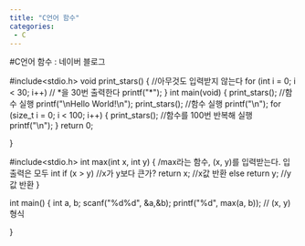 ```yaml
---
title: "C언어 함수"
categories:
 - C
---
```

#C언어 함수 : 네이버 블로그
<div class="wrap_rabbit pcol2 _param(1) _postViewArea221512239552" id="post-view221512239552">
<!-- Rabbit HTML --><div class="se-viewer se-theme-default" lang="ko-KR">
<!-- SE_DOC_HEADER_END -->
<div class="se-main-container">
<div class="se-component se-code se-l-default" id="SE-43bcdc64-6cf1-4cfe-bcea-06f7bfc4e017">
<div class="se-component-content">
<div class="se-section se-section-code se-l-default">
<div class="se-module se-module-code se-fs-fs13">
<div class="se-code-source">
<div class="__se_code_view language-javascript">#include&lt;stdio.h&gt;
void print_stars() { //아무것도 입력받지 않는다
	for (int i = 0; i &lt; 30; i++) // *을 30번 출력한다
		printf("*");
}
int main(void) {
	print_stars(); //함수 실행
	printf("\nHello World!\n");
	print_stars(); //함수 실행
	printf("\n");
	for (size_t i = 0; i &lt; 100; i++) 
	{
		print_stars(); //함수를 100번 반복해 실행
		printf("\n");
	}
	return 0;

}</div>
</div>
</div>
</div>
</div>
<script class="__se_module_data" data-module='{"type":"v2_code", "id" : "SE-43bcdc64-6cf1-4cfe-bcea-06f7bfc4e017"}' type="text/data"></script>
</div> <div class="se-component se-code se-l-default" id="SE-55552552-98e3-4fb2-8354-28e63a4b56f6">
<div class="se-component-content">
<div class="se-section se-section-code se-l-default">
<div class="se-module se-module-code se-fs-fs13">
<div class="se-code-source">
<div class="__se_code_view language-javascript">#include&lt;stdio.h&gt;
int max(int x, int y) { /max라는 함수, (x, y)를 입력받는다. 입출력은 모두 int
	if (x &gt; y) //x가 y보다 큰가?
		return x; //x값 반환
	else
		return y; //y값 반환
}

int main() {
	int a, b;
	scanf("%d%d", &amp;a,&amp;b);
	printf("%d", max(a, b)); // (x, y)형식

}</div>
</div>
</div>
</div>
</div>
<script class="__se_module_data" data-module='{"type":"v2_code", "id" : "SE-55552552-98e3-4fb2-8354-28e63a4b56f6"}' type="text/data"></script>
</div> <div class="se-component se-text se-l-default" id="SE-32394622-25ab-4d52-8c43-fba7926f422d">
<div class="se-component-content">
<div class="se-section se-section-text se-l-default">
<div class="se-module se-module-text"><!-- SE-TEXT { --><p class="se-text-paragraph se-text-paragraph-align-" id="SE-62d75689-51d5-4c51-9b62-28502da0f306" style=""><span class="se-fs- se-ff-" id="SE-95f944eb-d45e-4bde-86d4-1800a485d289" style="">​</span></p><!-- } SE-TEXT --></div>
</div>
</div>
</div> </div>
</div>
</div>